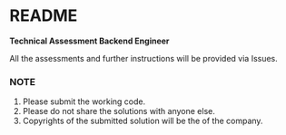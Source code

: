 # README

**Technical Assessment Backend Engineer**

All the assessments and further instructions will be provided via Issues.

### NOTE
1. Please submit the working code.
2. Please do not share the solutions with anyone else.
3. Copyrights of the submitted solution will be the of the company.
